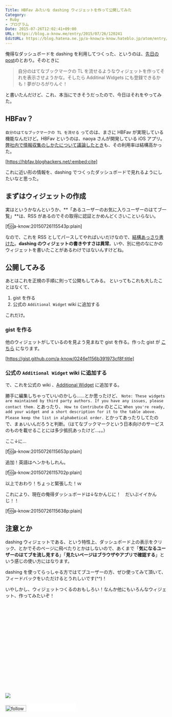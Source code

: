 ```yaml
---
Title: HBFav みたいな dashing ウィジェットを作って公開してみた
Category:
- Ruby
- プログラム
Date: 2015-07-26T12:02:41+09:00
URL: https://blog.a-know.me/entry/2015/07/26/120241
EditURL: https://blog.hatena.ne.jp/a-know/a-know.hateblo.jp/atom/entry/8454420450103200893
---
```


俺得なダッシュボードを dashing を利用してつくった、というのは、[先日の post](https://blog.a-know.me/entry/2015/07/19/100605)のとおり。そのときに


> 自分のはてなブックマークの TL を流せるようなウィジェットを作ってそれを表示させようかな。そしたら Additinal Widgets にも登録できるかも！夢がひろがりんぐ！


と書いたんだけど、これ、本当にできそうだったので、今日はそれをやってみた。



<!-- more -->



## HBFav？
`自分のはてなブックマークの TL を流せる` ってのは、まさに HBFav が実現している機能なんだけど。HBFav というのは、naoya さんが開発している iOS アプリ。[弊社内で情報収集のしかたについて議論したとき](http://tech.feedforce.jp/gathering-information.html)も、その利用率は結構高かった。



[https://hbfav.bloghackers.net/:embed:cite]



これに近い形の情報を、dashing でつくったダッシュボードで見れるようにしたいなと思った。


## まずはウィジェットの作成
実はというかなんというか、**「あるユーザーのお気に入りユーザーのはてブ一覧」**は、RSS があるのでその取得に認証とかめんどくさいこといらない。



[f:id:a-know:20150726115543p:plain]



なので、これを RSS としてパースしてやればいいだけなので、[結構あっさり書けた](https://github.com/a-know/a-know-dashing/pull/8)。**dashing のウィジェットの書きやすさは異常**。いや、別に他のなにかのウィジェットを書いたことがあるわけではないんすけどね。


## 公開してみる
あとはこれを正規の手順に則って公開もしてみる。
といってもこれも大したことはなくて、


1. gist を作る
1. 公式の `Additional Widget` wiki に追加する


これだけ。


### gist を作る
他のウィジェットがしているのを見よう見まねで gist を作る。作った gist が [こちら](https://gist.github.com/a-know/0246e1156b391973cf8f) になります。




[https://gist.github.com/a-know/0246e1156b391973cf8f:title]




### 公式の `Additional Widget` wiki に追加する
で、これを公式の wiki 、[Additional Widget](https://github.com/Shopify/dashing/wiki/Additional-Widgets) に追加する。


勝手に編集しちゃっていいのかしら......とか思ったけど、 `Note: These widgets are maintained by third party authors. If you have any issues, please contact them.` とあったり、 `How to Contribute` のとこに `When you're ready, add your widget and a short description for it to the table above. Please keep the list in alphabetical order.` とかってあったりしてたので、まぁいいんだろうと判断。（はてなブックマークという日本向けのサービスのものを載せることには多少抵抗あったけど...。。）


ここ↓に...




[f:id:a-know:20150726115653p:plain]




追加！英語はヘンかもしれん。



[f:id:a-know:20150726115702p:plain]



以上でおわり！ちょっと緊張した！ｗ


これにより、現在の俺得ダッシュボードは↓なかんじに！　だいぶイイかんじ！！


[f:id:a-know:20150726115638p:plain]


## 注意とか
dashing ウィジェットである、という特性上、ダッシュボード上の表示をクリック、とかでそのページに飛べたりとかはしないので、あくまで「**気になるユーザーのはてブを流し見する**」「**見たいページはブラウザやアプリで確認する**」という感じの使い方にはなります。

dashing を使ってらっしゃる方ではてブユーザーの方、ぜひ使ってみて頂いて、フィードバックをいただけるとうれしいです(^^)！


いやしかし、ウィジェットつくるのおもしろい！なんか他にもいろんなウィジェット、作ってみたいぞ！


<div>
<br>
<script async src="//pagead2.googlesyndication.com/pagead/js/adsbygoogle.js"></script>
<!-- article-bottom2 -->
<ins class="adsbygoogle"
     style="display:inline-block;width:300px;height:250px"
     data-ad-client="ca-pub-3463034538369189"
     data-ad-slot="5274552934"></ins>
<script>
(adsbygoogle = window.adsbygoogle || []).push({});
</script>

<a href="http://bit.ly/pixe-la" target='blank' rel="nofollow"><img src="https://cdn-ak.f.st-hatena.com/images/fotolife/a/a-know/20170405/20170405220342.png"></a>
<br>
</div>

<div>
<a href='http://cloud.feedly.com/#subscription%2Ffeed%2Fhttp%3A%2F%2Fblog.a-know.me%2Ffeed'  target='blank'><img id='feedlyFollow' src='//s3.feedly.com/img/follows/feedly-follow-rectangle-volume-small_2x.png' alt='follow us in feedly' width='65' height='20'></a>



<iframe src="//blog.hatena.ne.jp/a-know/a-know.hateblo.jp/subscribe/iframe" allowtransparency="true" frameborder="0" scrolling="no" width="150" height="28"></iframe>
</div>


<script src="https://moshi-moshi.moshimo.works/moshimoshi/a_know_blog/2015-07-26-120241?title=HBFav%20%E3%81%BF%E3%81%9F%E3%81%84%E3%81%AA%20dashing%20%E3%82%A6%E3%82%A3%E3%82%B8%E3%82%A7%E3%83%83%E3%83%88%E3%82%92%E4%BD%9C%E3%81%A3%E3%81%A6%E5%85%AC%E9%96%8B%E3%81%97%E3%81%A6%E3%81%BF%E3%81%9F"></script>
